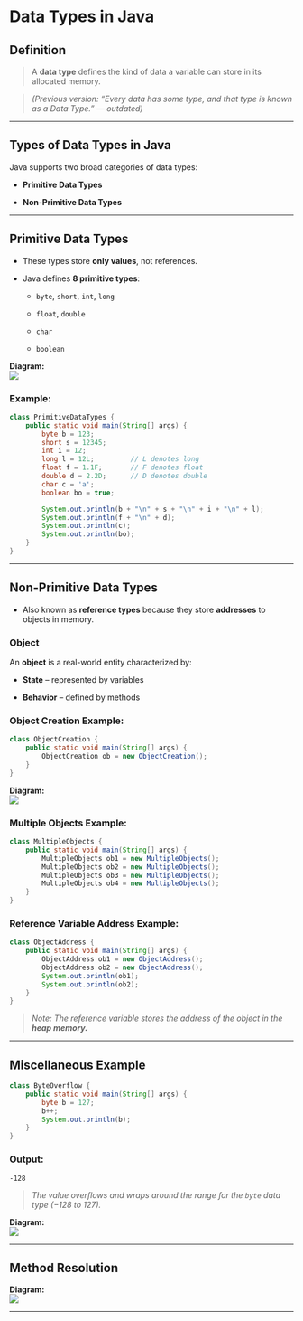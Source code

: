 # Data Types in Java

## **Definition**

> A **data type** defines the kind of data a variable can store in its allocated memory.

> *(Previous version: “Every data has some type, and that type is known as a Data Type.” — outdated)*

---

## **Types of Data Types in Java**

Java supports two broad categories of data types:

- **Primitive Data Types**

- **Non-Primitive Data Types**

---

## **Primitive Data Types**

- These types store **only values**, not references.

- Java defines **8 primitive types**:
  
  - `byte`, `short`, `int`, `long`
  
  - `float`, `double`
  
  - `char`
  
  - `boolean`

**Diagram:**  
![](/home/darkop/Documents/JSpiders-Java-FullStack/Core%20Java/Notes/Images/Data%20Type.png)

### **Example:**

```java
class PrimitiveDataTypes {
    public static void main(String[] args) {
        byte b = 123;
        short s = 12345;
        int i = 12;
        long l = 12L;         // L denotes long
        float f = 1.1F;       // F denotes float
        double d = 2.2D;      // D denotes double
        char c = 'a';
        boolean bo = true;

        System.out.println(b + "\n" + s + "\n" + i + "\n" + l);
        System.out.println(f + "\n" + d);
        System.out.println(c);
        System.out.println(bo);
    }
}
```

---

## **Non-Primitive Data Types**

- Also known as **reference types** because they store **addresses** to objects in memory.

### **Object**

An **object** is a real-world entity characterized by:

- **State** – represented by variables

- **Behavior** – defined by methods

### **Object Creation Example:**

```java
class ObjectCreation {
    public static void main(String[] args) {
        ObjectCreation ob = new ObjectCreation();
    }
}
```

**Diagram:**  
![](/home/darkop/Documents/JSpiders-Java-FullStack/Core%20Java/Notes/Images/Object%20Creation.png)

### **Multiple Objects Example:**

```java
class MultipleObjects {
    public static void main(String[] args) {
        MultipleObjects ob1 = new MultipleObjects();
        MultipleObjects ob2 = new MultipleObjects();
        MultipleObjects ob3 = new MultipleObjects();
        MultipleObjects ob4 = new MultipleObjects();
    }
}
```

### **Reference Variable Address Example:**

```java
class ObjectAddress {
    public static void main(String[] args) {
        ObjectAddress ob1 = new ObjectAddress();
        ObjectAddress ob2 = new ObjectAddress();
        System.out.println(ob1);
        System.out.println(ob2);
    }
}
```

> *Note: The reference variable stores the address of the object in the **heap memory.***

---

## **Miscellaneous Example**

```java
class ByteOverflow {
    public static void main(String[] args) {
        byte b = 127;
        b++;
        System.out.println(b);
    }
}
```

### **Output:**

```
-128
```

> *The value overflows and wraps around the range for the `byte` data type (−128 to 127).*

**Diagram:**  
![](/home/darkop/Documents/JSpiders-Java-FullStack/Core%20Java/Notes/Images/Bound%20by%20Range.png)

---

## **Method Resolution**

**Diagram:**  
![](/home/darkop/Documents/JSpiders-Java-FullStack/Core%20Java/Notes/Images/Method%20Resolution.png)

---
